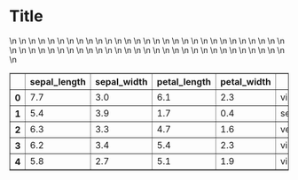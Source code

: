 # Title

<table border="1" class="dataframe">\n  <thead>\n    <tr style="text-align: right;">\n      <th></th>\n      <th>sepal_length</th>\n      <th>sepal_width</th>\n      <th>petal_length</th>\n      <th>petal_width</th>\n      <th>target</th>\n      <th>prediction</th>\n    </tr>\n  </thead>\n  <tbody>\n    <tr>\n      <th>0</th>\n      <td>7.7</td>\n      <td>3.0</td>\n      <td>6.1</td>\n      <td>2.3</td>\n      <td>virginica</td>\n      <td>versicolor</td>\n    </tr>\n    <tr>\n      <th>1</th>\n      <td>5.4</td>\n      <td>3.9</td>\n      <td>1.7</td>\n      <td>0.4</td>\n      <td>setosa</td>\n      <td>virginica</td>\n    </tr>\n    <tr>\n      <th>2</th>\n      <td>6.3</td>\n      <td>3.3</td>\n      <td>4.7</td>\n      <td>1.6</td>\n      <td>versicolor</td>\n      <td>setosa</td>\n    </tr>\n    <tr>\n      <th>3</th>\n      <td>6.2</td>\n      <td>3.4</td>\n      <td>5.4</td>\n      <td>2.3</td>\n      <td>virginica</td>\n      <td>setosa</td>\n    </tr>\n    <tr>\n      <th>4</th>\n      <td>5.8</td>\n      <td>2.7</td>\n      <td>5.1</td>\n      <td>1.9</td>\n      <td>virginica</td>\n      <td>virginica</td>\n    </tr>\n  </tbody>\n</table>
